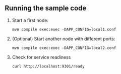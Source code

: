 ## Running the sample code

1. Start a first node:

    ```shell
    mvn compile exec:exec -DAPP_CONFIG=local1.conf
    ```

2. (Optional) Start another node with different ports:

    ```shell
    mvn compile exec:exec -DAPP_CONFIG=local2.conf
    ```

3. Check for service readiness

    ```shell
    curl http://localhost:9301/ready
    ```
